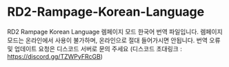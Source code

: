 # RD2-Rampage-Korean-Language
RD2 Rampage Korean Language
렘페이지 모드 한국어 번역 파일입니다. 
렘페이지 모드는 온라인에서 사용이 불가하며, 온라인으로 절대 들어가시면 안됩니다.
번역 오류 및 업데이트 요청은 디스코드 서버로 문의 주세요 (디스코드 초대링크 : https://discord.gg/TZWPyFRcGB)
